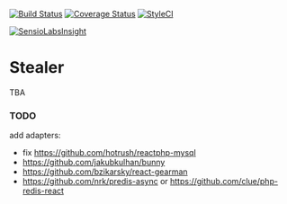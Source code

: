 [![Build Status](https://travis-ci.org/hotrush/stealer.svg?branch=master)](https://travis-ci.org/hotrush/stealer)
[![Coverage Status](https://coveralls.io/repos/github/hotrush/stealer/badge.svg?branch=master)](https://coveralls.io/github/hotrush/stealer?branch=master)
[![StyleCI](https://styleci.io/repos/85619170/shield?branch=master)](https://styleci.io/repos/85619170)
<!-- [![Version](https://img.shields.io/github/release/hotrush/scrapoxy-react-client.svg)](https://github.com/hotrush/scrapoxy-react-client/releases/latest) -->
<!-- [![Packagist Downloads](https://img.shields.io/packagist/dt/hotrush/stealer)](https://packagist.org/packages/hotrush/stealer) -->
[![SensioLabsInsight](https://insight.sensiolabs.com/projects/faf8d4b4-5724-46d5-9bf9-e54369269f31/mini.png)](https://insight.sensiolabs.com/projects/faf8d4b4-5724-46d5-9bf9-e54369269f31)

# Stealer

TBA


### TODO

add adapters:

- fix https://github.com/hotrush/reactphp-mysql
- https://github.com/jakubkulhan/bunny
- https://github.com/bzikarsky/react-gearman
- https://github.com/nrk/predis-async or https://github.com/clue/php-redis-react